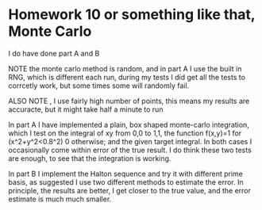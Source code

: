 Homework 10 or something like that, Monte Carlo
=========
I do have done part A and B

NOTE the monte carlo method is random, and in part A I use the built in RNG, which is different each run, during my tests I did get all the tests to corrcetly work, but some times some will randomly fail.

ALSO NOTE , I use fairly high number of points, this means my results are accuracte, but it might take half a minute to run


In part A I have implemented a plain, box shaped monte-carlo integration, which I test on the integral of xy from 0,0 to 1,1, the function f(x,y)=1 for (x^2+y^2<0.8^2) 0 otherwise; and the given target integral. In both cases I occasionally come within error of the true result. I do think these two tests are enough, to see that the integration is working.

In part B I implement the Halton sequence and try it with different prime basis, as suggested I use two different methods to estimate the error. In principle, the results are better, I get closer to the true value, and the error estimate is much much smaller.
